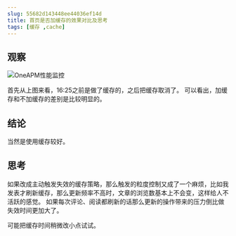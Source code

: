 ```yaml
---
slug: 55682d143448ee44036ef14d
title: 首页是否加缓存的效果对比及思考
tags: [缓存 ,cache]
---
```


## 观察
 
 ![OneAPM性能监控](http:https://static.gaoqixhb.com/Fk4j_iwfo8aHDZfUL0SoCTl_WmER)
 
 首先从上图来看，16:25之前是做了缓存的，之后把缓存取消了。
 可以看出，加缓存和不加缓存的差别是比较明显的。
 
 ## 结论
 
 当然是使用缓存较好。
 
 ## 思考
 
 如果改成主动触发失效的缓存策略，那么触发的粒度控制又成了一个麻烦，比如我发表才刷新缓存，那么更新频率不高时，文章的浏览数基本上不会变，这样给人不活跃的感觉。
 如果每次评论、阅读都刷新的话那么更新的操作带来的压力倒比做失效时间更加大了。
 
 可能把缓存时间稍微改小点试试。
